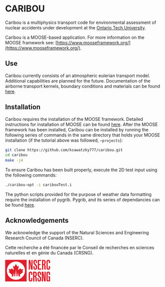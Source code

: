 CARIBOU
=====

Caribou is a multiphysics transport code for environmental assessment of nuclear
accidents under development at the
[Ontario Tech University](https://ontariotechu.ca/).

Caribou is a MOOSE-based application. For more information on the MOOSE
framework see:
[https://www.mooseframework.org/](https://www.mooseframework.org/).

## Use

Caribou currently consists of an atmospheric eulerian transport model.
Additional capabilities are planned for the future. Documentation of the
airborne transport kernels, boundary conditions and materials can be found 
[here](https://github.com/ksawatzky777/caribou/wiki).
## Installation

Caribou requires the installation of the MOOSE framework. Detailed instructions
for installation of MOOSE can be found
[here](https://www.mooseframework.org/getting_started/index.html). After the
MOOSE framework has been installed, Caribou can be installed by running the
following series of commands in the same directory that holds your MOOSE
installation (if the tutorial above was followed, `~projects`):

```bash
git clone https://github.com/ksawatzky777/caribou.git
cd caribou
make -j4
```

To ensure Caribou has been built properly, execute the 2D test input using the
following commands:

```bash
./caribou-opt -i caribouTest.i
```

The python scripts provided for the purpose of weather data formatting require 
the installation of pygrib. Pygrib, and its series of dependancies can be 
found [here](https://jswhit.github.io/pygrib/docs/).
## Acknowledgements

We acknowledge the support of the Natural Sciences and Engineering Research
Council of Canada (NSERC).

Cette recherche a été financée par le Conseil de recherches en sciences naturelles et en génie du Canada (CRSNG).

![NSERC Logo](https://github.com/ksawatzky777/caribou/blob/master/logos/img-logo2-en.png)
